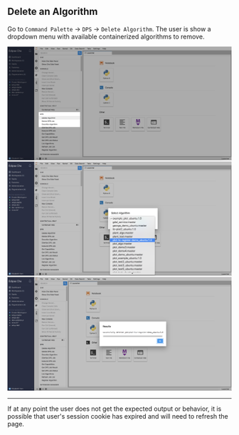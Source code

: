 ## Delete an Algorithm

Go to `Command Palette` -> `DPS` -> `Delete Algorithm`.  The user is show a dropdown menu with available containerized algorithms to remove.

![List Algorithms - Command Palette](./images/delete1.png)
![List Algorithms - Select Algorithm](./images/delete2.png)
![List Algorithms - Deleted Algorithm](./images/delete3.png)

---
If at any point the user does not get the expected output or behavior, it is possible that user's session cookie has expired and will need to refresh the page.